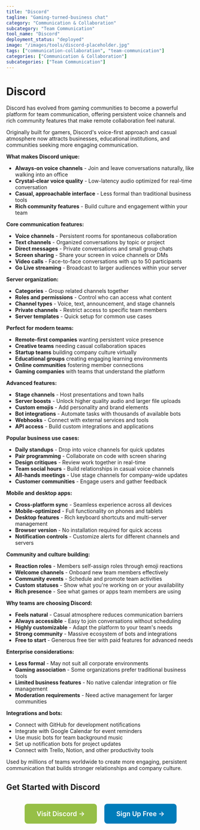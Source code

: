 ```yaml
---
title: "Discord"
tagline: "Gaming-turned-business chat"
category: "Communication & Collaboration"
subcategory: "Team Communication"
tool_name: "Discord"
deployment_status: "deployed"
image: "/images/tools/discord-placeholder.jpg"
tags: ["communication-collaboration", "team-communication"]
categories: ["Communication & Collaboration"]
subcategories: ["Team Communication"]
---
```


# Discord

Discord has evolved from gaming communities to become a powerful platform for team communication, offering persistent voice channels and rich community features that make remote collaboration feel natural.

Originally built for gamers, Discord's voice-first approach and casual atmosphere now attracts businesses, educational institutions, and communities seeking more engaging communication.

**What makes Discord unique:**
- **Always-on voice channels** - Join and leave conversations naturally, like walking into an office
- **Crystal-clear voice quality** - Low-latency audio optimized for real-time conversation
- **Casual, approachable interface** - Less formal than traditional business tools
- **Rich community features** - Build culture and engagement within your team

**Core communication features:**
- **Voice channels** - Persistent rooms for spontaneous collaboration
- **Text channels** - Organized conversations by topic or project
- **Direct messages** - Private conversations and small group chats
- **Screen sharing** - Share your screen in voice channels or DMs
- **Video calls** - Face-to-face conversations with up to 50 participants
- **Go Live streaming** - Broadcast to larger audiences within your server

**Server organization:**
- **Categories** - Group related channels together
- **Roles and permissions** - Control who can access what content
- **Channel types** - Voice, text, announcement, and stage channels
- **Private channels** - Restrict access to specific team members
- **Server templates** - Quick setup for common use cases

**Perfect for modern teams:**
- **Remote-first companies** wanting persistent voice presence
- **Creative teams** needing casual collaboration spaces
- **Startup teams** building company culture virtually
- **Educational groups** creating engaging learning environments
- **Online communities** fostering member connections
- **Gaming companies** with teams that understand the platform

**Advanced features:**
- **Stage channels** - Host presentations and town halls
- **Server boosts** - Unlock higher quality audio and larger file uploads
- **Custom emojis** - Add personality and brand elements
- **Bot integrations** - Automate tasks with thousands of available bots
- **Webhooks** - Connect with external services and tools
- **API access** - Build custom integrations and applications

**Popular business use cases:**
- **Daily standups** - Drop into voice channels for quick updates
- **Pair programming** - Collaborate on code with screen sharing
- **Design critiques** - Review work together in real-time
- **Team social hours** - Build relationships in casual voice channels
- **All-hands meetings** - Use stage channels for company-wide updates
- **Customer communities** - Engage users and gather feedback

**Mobile and desktop apps:**
- **Cross-platform sync** - Seamless experience across all devices
- **Mobile-optimized** - Full functionality on phones and tablets
- **Desktop features** - Rich keyboard shortcuts and multi-server management
- **Browser version** - No installation required for quick access
- **Notification controls** - Customize alerts for different channels and servers

**Community and culture building:**
- **Reaction roles** - Members self-assign roles through emoji reactions
- **Welcome channels** - Onboard new team members effectively
- **Community events** - Schedule and promote team activities
- **Custom statuses** - Show what you're working on or your availability
- **Rich presence** - See what games or apps team members are using

**Why teams are choosing Discord:**
- **Feels natural** - Casual atmosphere reduces communication barriers
- **Always accessible** - Easy to join conversations without scheduling
- **Highly customizable** - Adapt the platform to your team's needs
- **Strong community** - Massive ecosystem of bots and integrations
- **Free to start** - Generous free tier with paid features for advanced needs

**Enterprise considerations:**
- **Less formal** - May not suit all corporate environments
- **Gaming association** - Some organizations prefer traditional business tools
- **Limited business features** - No native calendar integration or file management
- **Moderation requirements** - Need active management for larger communities

**Integrations and bots:**
- Connect with GitHub for development notifications
- Integrate with Google Calendar for event reminders
- Use music bots for team background music
- Set up notification bots for project updates
- Connect with Trello, Notion, and other productivity tools

Used by millions of teams worldwide to create more engaging, persistent communication that builds stronger relationships and company culture.

## Get Started with Discord

<div style="text-align: center; margin: 2rem 0;">
  <a href="https://discord.com" target="_blank" rel="noopener noreferrer" style="display: inline-block; background: #96BF47; color: white; padding: 1rem 2rem; text-decoration: none; border-radius: 8px; font-weight: 600; font-size: 1.1rem; margin-right: 1rem;">Visit Discord →</a>
  <a href="https://discord.com/register" target="_blank" rel="noopener noreferrer" style="display: inline-block; background: #007cba; color: white; padding: 1rem 2rem; text-decoration: none; border-radius: 8px; font-weight: 600; font-size: 1.1rem;">Sign Up Free →</a>
</div>